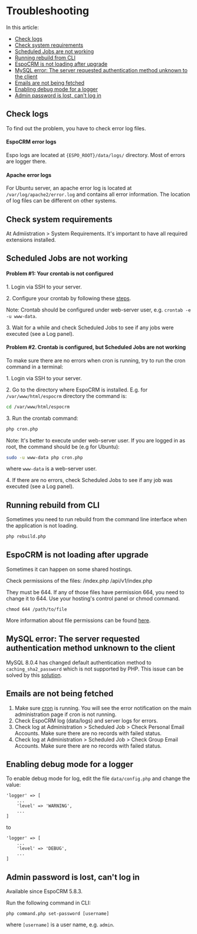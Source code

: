 # Troubleshooting

In this article:

* [Check logs](#check-logs)
* [Check system requirements](#check-system-requirements)
* [Scheduled Jobs are not working](#scheduled-jobs-are-not-working)
* [Running rebuild from CLI](#running-rebuild-from-cli)
* [EspoCRM is not loading after upgrade](#espocrm-is-not-loading-after-upgrade)
* [MySQL error: The server requested authentication method unknown to the client](#mysql-error-the-server-requested-authentication-method-unknown-to-the-client)
* [Emails are not being fetched](#emails-are-not-being-fetched)
* [Enabling debug mode for a logger](#enabling-debug-mode-for-a-logger)
* [Admin password is lost, can't log in](#admin-password-is-lost-cant-log-in)

## Check logs

To find out the problem, you have to check error log files.

#### EspoCRM error logs

Espo logs are located at `{ESPO_ROOT}/data/logs/` directory. Most of errors are logger there.

#### Apache error logs

For Ubuntu server, an apache error log is located at `/var/log/apache2/error.log` and contains all error information. The location of log files can be different on other systems.

## Check system requirements

At Admiistration > System Requirements. It's important to have all required extensions installed.

## Scheduled Jobs are not working

#### Problem #1: Your crontab is not configured

1\. Login via SSH to your server.

2\. Configure your crontab by following these [steps](server-configuration.md#setting-up-crontab).

Note: Crontab should be configured under web-server user, e.g. `crontab -e -u www-data`.

3\. Wait for a while and check Scheduled Jobs to see if any jobs were executed (see a Log panel).

#### Problem #2. Crontab is configured, but Scheduled Jobs are not working

To make sure there are no errors when cron is running, try to run the cron command in a terminal:

1\. Login via SSH to your server.

2\. Go to the directory where EspoCRM is installed. E.g. for `/var/www/html/espocrm` directory the command is:

```bash
cd /var/www/html/espocrm
```

3\. Run the crontab command:

```bash
php cron.php
```

Note: It's better to execute under web-server user. If you are logged in as root, the command should be (e.g for Ubuntu):

```bash
sudo -u www-data php cron.php
```

where `www-data` is a web-server user.

4\. If there are no errors, check Scheduled Jobs to see if any job was executed (see a Log panel).

## Running rebuild from CLI

Sometimes you need to run rebuild from the command line interface when the application is not loading.

```bash
php rebuild.php
```

## EspoCRM is not loading after upgrade

Sometimes it can happen on some shared hostings.

Check permissions of the files:
/index.php
/api/v1/index.php

They must be 644. If any of those files have permission 664, you need to change it to 644. Use your hosting's control panel or chmod command.

```
chmod 644 /path/to/file
```
More information about file permissions can be found [here](server-configuration.md#required-permissions-for-unix-based-systems).

## MySQL error: The server requested authentication method unknown to the client

MySQL 8.0.4 has changed default authentication method to `caching_sha2_password` which is not supported by PHP. This issue can be solved by this [solution](server-configuration.md#mysql-8-support).

## Emails are not being fetched

1. Make sure [cron](server-configuration.md#setting-up-crontab) is running. You will see the error notification on the main administration page if cron is not running.
2. Check EspoCRM log (data/logs) and server logs for errors.
3. Check log at Administration > Scheduled Job > Check Personal Email Accounts. Make sure there are no records with failed status.
4. Check log at Administration > Scheduled Job > Check Group Email Accounts. Make sure there are no records with failed status.

## Enabling debug mode for a logger

To enable debug mode for log, edit the file `data/config.php` and change the value:

```
'logger' => [
    ...
    'level' => 'WARNING',
    ...
]
```
to
```
'logger' => [
    ...
    'level' => 'DEBUG',
    ...
]
```

## Admin password is lost, can't log in

Available since EspoCRM 5.8.3.

Run the following command in CLI:

```
php command.php set-password [username]
```

where `[username]` is a user name, e.g. `admin`.
